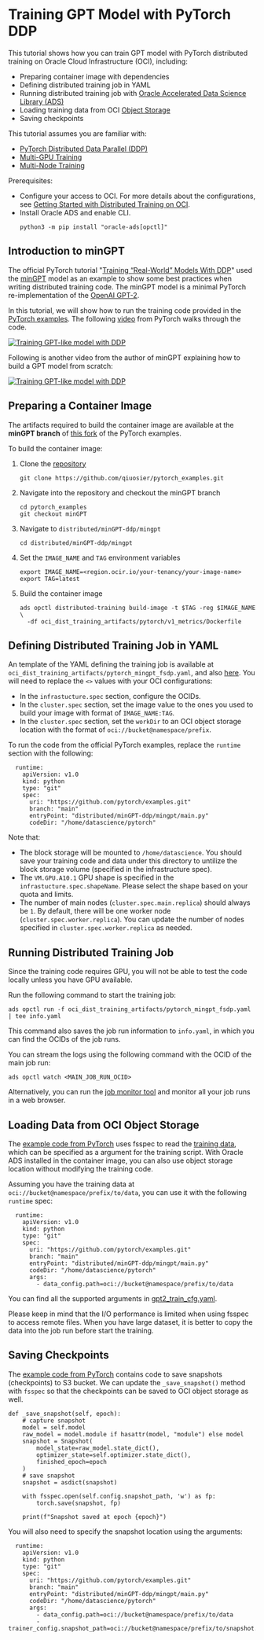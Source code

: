 # Training GPT Model with PyTorch DDP

This tutorial shows how you can train GPT model with PyTorch distributed training on Oracle Cloud Infrastructure (OCI), including:
* Preparing container image with dependencies
* Defining distributed training job in YAML
* Running distributed training job with [Oracle Accelerated Data Science Library (ADS)](https://docs.oracle.com/en-us/iaas/tools/ads-sdk/latest/index.html)
* Loading training data from OCI [Object Storage](https://docs.oracle.com/iaas/Content/Object/Concepts/objectstorageoverview.htm)
* Saving checkpoints

This tutorial assumes you are familiar with:
* [PyTorch Distributed Data Parallel (DDP)](https://pytorch.org/tutorials/beginner/ddp_series_theory.html)
* [Multi-GPU Training](https://pytorch.org/tutorials/beginner/ddp_series_multigpu.html)
* [Multi-Node Training](https://pytorch.org/tutorials/intermediate/ddp_series_multinode.html)

Prerequisites:
* Configure your access to OCI. For more details about the configurations, see [Getting Started with Distributed Training on OCI](../distributed_training/README.md).
* Install Oracle ADS and enable CLI.
    ```
    python3 -m pip install "oracle-ads[opctl]"
    ```

## Introduction to minGPT

The official PyTorch tutorial "[Training “Real-World” Models With DDP](https://pytorch.org/tutorials/intermediate/ddp_series_minGPT.html)" used the [minGPT](https://github.com/karpathy/minGPT) model as an example to show some best practices when writing distributed training code. The minGPT model is a minimal PyTorch re-implementation of the [OpenAI GPT-2](https://github.com/openai/gpt-2).

In this tutorial, we will show how to run the training code provided in the [PyTorch examples](https://github.com/pytorch/examples/tree/main/distributed/minGPT-ddp). The following [video](https://www.youtube.com/watch?v=XFsFDGKZHh4) from PyTorch walks through the code.

[![Training GPT-like model with DDP](https://img.youtube.com/vi/XFsFDGKZHh4/0.jpg)](https://www.youtube.com/watch?v=XFsFDGKZHh4)

Following is another video from the author of minGPT explaining how to build a GPT model from scratch:

[![Training GPT-like model with DDP](https://img.youtube.com/vi/kCc8FmEb1nY/0.jpg)](https://www.youtube.com/watch?v=kCc8FmEb1nY)

## Preparing a Container Image

The artifacts required to build the container image are available at the **minGPT branch** of [this fork](https://github.com/qiuosier/pytorch_examples/tree/minGPT/distributed/minGPT-ddp/mingpt/oci_dist_training_artifacts) of the PyTorch examples.

To build the container image:
1. Clone the [repository](https://github.com/qiuosier/pytorch_examples.git)
    ```
    git clone https://github.com/qiuosier/pytorch_examples.git
    ```
2. Navigate into the repository and checkout the minGPT branch
    ```
    cd pytorch_examples
    git checkout minGPT
    ```
3. Navigate to `distributed/minGPT-ddp/mingpt`
    ```
    cd distributed/minGPT-ddp/mingpt
    ```
4. Set the `IMAGE_NAME` and `TAG` environment variables
    ```
    export IMAGE_NAME=<region.ocir.io/your-tenancy/your-image-name>
    export TAG=latest
    ```
5. Build the container image
    ```
    ads opctl distributed-training build-image -t $TAG -reg $IMAGE_NAME \
      -df oci_dist_training_artifacts/pytorch/v1_metrics/Dockerfile
    ```

## Defining Distributed Training Job in YAML

An template of the YAML defining the training job is available at `oci_dist_training_artifacts/pytorch_mingpt_fsdp.yaml`, and also [here](https://github.com/qiuosier/pytorch_examples/blob/minGPT/distributed/minGPT-ddp/mingpt/oci_dist_training_artifacts/pytorch_mingpt_fsdp.yaml). You will need to replace the `<>` values with your OCI configurations:
* In the `infrastucture.spec` section, configure the OCIDs.
* In the `cluster.spec` section, set the image value to the ones you used to build your image with format of `IMAGE_NAME:TAG`.
* In the `cluster.spec` section, set the `workDir` to an OCI object storage location with the format of `oci://bucket@namespace/prefix`.

To run the code from the official PyTorch examples, replace the `runtime` section with the following:
```
  runtime:
    apiVersion: v1.0
    kind: python
    type: "git"
    spec:
      uri: "https://github.com/pytorch/examples.git"
      branch: "main"
      entryPoint: "distributed/minGPT-ddp/mingpt/main.py"
      codeDir: "/home/datascience/pytorch"
```

Note that:
* The block storage will be mounted to `/home/datascience`. You should save your training code and data under this directory to untilize the block storage volume (specified in the infrastructure spec).
* The `VM.GPU.A10.1` GPU shape is specified in the `infrastucture.spec.shapeName`. Please select the shape based on your quota and limits.
* The number of main nodes (`cluster.spec.main.replica`) should always be `1`. By default, there will be one worker node (`cluster.spec.worker.replica`). You can update the number of nodes specified in `cluster.spec.worker.replica` as needed.

## Running Distributed Training Job

Since the training code requires GPU, you will not be able to test the code locally unless you have GPU available.

Run the following command to start the training job:
```
ads opctl run -f oci_dist_training_artifacts/pytorch_mingpt_fsdp.yaml | tee info.yaml
```

This command also saves the job run information to `info.yaml`, in which you can find the OCIDs of the job runs.

You can stream the logs using the following command with the OCID of the main job run:
```
ads opctl watch <MAIN_JOB_RUN_OCID>
```

Alternatively, you can run the [job monitor tool](https://github.com/oracle-samples/oci-data-science-ai-samples/tree/master/jobs/job_monitor) and monitor all your job runs in a web browser.

## Loading Data from OCI Object Storage

The [example code from PyTorch](https://github.com/pytorch/examples/blob/54f4572509891883a947411fd7239237dd2a39c3/distributed/minGPT-ddp/mingpt/char_dataset.py#L20) uses fsspec to read the [training data](https://raw.githubusercontent.com/karpathy/char-rnn/master/data/tinyshakespeare/input.txt), which can be specified as a argument for the training script. With Oracle ADS installed in the container image, you can also use object storage location without modifying the training code.

Assuming you have the training data at `oci://bucket@namespace/prefix/to/data`, you can use it with the following `runtime` spec:

```
  runtime:
    apiVersion: v1.0
    kind: python
    type: "git"
    spec:
      uri: "https://github.com/pytorch/examples.git"
      branch: "main"
      entryPoint: "distributed/minGPT-ddp/mingpt/main.py"
      codeDir: "/home/datascience/pytorch"
      args:
        - data_config.path=oci://bucket@namespace/prefix/to/data
```

You can find all the supported arguments in [gpt2_train_cfg.yaml](https://github.com/pytorch/examples/blob/main/distributed/minGPT-ddp/mingpt/gpt2_train_cfg.yaml).

Please keep in mind that the I/O performance is limited when using fsspec to access remote files. When you have large dataset, it is better to copy the data into the job run before start the training.

## Saving Checkpoints

The [example code from PyTorch](https://github.com/pytorch/examples/blob/54f4572509891883a947411fd7239237dd2a39c3/distributed/minGPT-ddp/mingpt/trainer.py#L134) contains code to save snapshots (checkpoints) to S3 bucket. We can update the `_save_snapshot()` method with `fsspec` so that the checkpoints can be saved to OCI object storage as well.

```
def _save_snapshot(self, epoch):
    # capture snapshot
    model = self.model
    raw_model = model.module if hasattr(model, "module") else model
    snapshot = Snapshot(
        model_state=raw_model.state_dict(),
        optimizer_state=self.optimizer.state_dict(),
        finished_epoch=epoch
    )
    # save snapshot
    snapshot = asdict(snapshot)

    with fsspec.open(self.config.snapshot_path, 'w') as fp:
        torch.save(snapshot, fp)

    print(f"Snapshot saved at epoch {epoch}")
```

You will also need to specify the snapshot location using the arguments:
```
  runtime:
    apiVersion: v1.0
    kind: python
    type: "git"
    spec:
      uri: "https://github.com/pytorch/examples.git"
      branch: "main"
      entryPoint: "distributed/minGPT-ddp/mingpt/main.py"
      codeDir: "/home/datascience/pytorch"
      args:
        - data_config.path=oci://bucket@namespace/prefix/to/data
        - trainer_config.snapshot_path=oci://bucket@namespace/prefix/to/snapshot.pt
```
